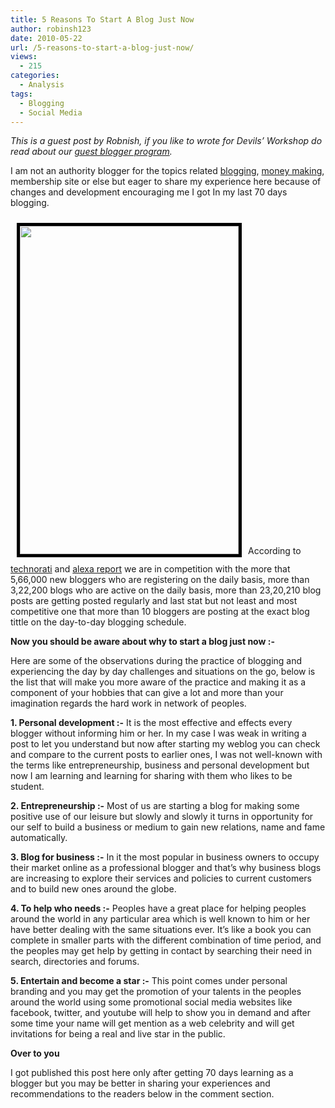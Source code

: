```yaml
---
title: 5 Reasons To Start A Blog Just Now
author: robinsh123
date: 2010-05-22
url: /5-reasons-to-start-a-blog-just-now/
views:
  - 215
categories:
  - Analysis
tags:
  - Blogging
  - Social Media
---
```

*This is a guest post by Robnish, if you like to wrote for Devils&#8217; Workshop do read about our *[*guest blogger program*][1]*.*

I am not an authority blogger for the topics related [bloggin][2]g, [money making][3], membership site or else but eager to share my experience here because of changes and development encouraging me I got In my last 70 days blogging.

<a rel="attachment wp-att-25385" href="http://devilsworkshop.org/?attachment_id=25385"><img class="alignleft size-full  wp-image-53007" style="margin: 10px;border: 5px solid black" src="http://cdn.devilsworkshop.org/files/2010/05/Dw.jpg" alt="" width="350" height="525" /></a>According to [technorati][4] and [alexa report][5] we are in competition with the more that 5,66,000 new bloggers who are registering on the daily basis, more than 3,22,200 blogs who are active on the daily basis, more than 23,20,210 blog posts are getting posted regularly and last stat but not least and most competitive one that more than 10 bloggers are posting at the exact blog tittle on the day-to-day blogging schedule.

**Now you should be aware about why to start a blog just now :-**

Here are some of the observations during the practice of blogging and experiencing the day by day challenges and situations on the go, below is the list that will make you more aware of the practice and making it as a component of your hobbies that can give a lot and more than your imagination regards the hard work in network of peoples.

**1. Personal development :-** It is the most effective and effects every blogger without informing him or her. In my case I was weak in writing a post to let you understand but now after starting my weblog you can check and compare to the current posts to earlier ones, I was not well-known with the terms like entrepreneurship, business and personal development but now I am learning and learning for sharing with them who likes to be student.

**2. Entrepreneurship :-** Most of us are starting a blog for making some positive use of our leisure but slowly and slowly it turns in opportunity for our self to build a business or medium to gain new relations, name and fame automatically.

**3. Blog for business :-** In it the most popular in business owners to occupy their market online as a professional blogger and that&#8217;s why business blogs are increasing to explore their services and policies to current customers and to build new ones around the globe.

**4. To help who needs :-** Peoples have a great place for helping peoples around the world in any particular area which is well known to him or her have better dealing with the same situations ever. It&#8217;s like a book you can complete in smaller parts with the different combination of time period, and the peoples may get help by getting in contact by searching their need in search, directories and forums.

**5. Entertain and become a star :-** This point comes under personal branding and you may get the promotion of your talents in the peoples around the world using some promotional social media websites like facebook, twitter, and youtube will help to show you in demand and after some time your name will get mention as a web celebrity and will get invitations for being a real and live star in the public.

**Over to you**

I got published this post here only after getting 70 days learning as a blogger but you may be better in sharing your experiences and recommendations to the readers below in the comment section.

 [1]: http://devilsworkshop.org/posts-adsense-ads-revenue-sharing-program/
 [2]: http://devilsworkshop.org/tag/bloggers/
 [3]: http://devilsworkshop.org/3-ways-to-make-money-online-without-any-blogwebsite/ "money making"
 [4]: http://devilsworkshop.org/claim-your-twitter-page-as-a-blog-on-technorati-new-feature/ "technorati"
 [5]: http://devilsworkshop.org/alexa-rankings-have-change-changed-we-gained-by-60000/ "alexa report"
